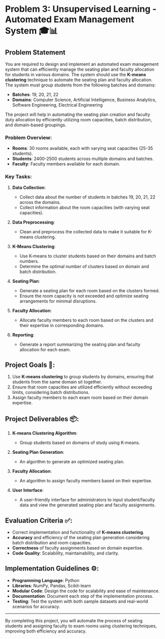 # Problem 3: Unsupervised Learning - Automated Exam Management System 🎓📊

## Problem Statement

You are required to design and implement an automated exam management system that can efficiently manage the seating plan and faculty allocation for students in various domains. The system should use the **K-means clustering** technique to automate the seating plan and faculty allocation. The system must group students from the following batches and domains:

- **Batches**: 19, 20, 21, 22
- **Domains**: Computer Science, Artificial Intelligence, Business Analytics, Software Engineering, Electrical Engineering

The project will help in automating the seating plan creation and faculty duty allocation by efficiently utilizing room capacities, batch distribution, and domain-based groupings.

### Problem Overview:

- **Rooms**: 30 rooms available, each with varying seat capacities (25-35 students).
- **Students**: 2400-2500 students across multiple domains and batches.
- **Faculty**: Faculty members available for each domain.

### Key Tasks:

1. **Data Collection**: 
   - Collect data about the number of students in batches 19, 20, 21, 22 across the domains.
   - Collect information about the room capacities (with varying seat capacities).
   
2. **Data Preprocessing**: 
   - Clean and preprocess the collected data to make it suitable for K-means clustering.

3. **K-Means Clustering**: 
   - Use K-means to cluster students based on their domains and batch numbers.
   - Determine the optimal number of clusters based on domain and batch distribution.

4. **Seating Plan**: 
   - Generate a seating plan for each room based on the clusters formed.
   - Ensure the room capacity is not exceeded and optimize seating arrangements for minimal disruptions.

5. **Faculty Allocation**: 
   - Allocate faculty members to each room based on the clusters and their expertise in corresponding domains.

6. **Reporting**: 
   - Generate a report summarizing the seating plan and faculty allocation for each exam.

## Project Goals 🎯:

1. Use **K-means clustering** to group students by domains, ensuring that students from the same domain sit together.
2. Ensure that room capacities are utilized efficiently without exceeding limits, considering batch distributions.
3. Assign faculty members to each exam room based on their domain expertise.

## Project Deliverables 📦:

1. **K-means Clustering Algorithm**: 
   - Group students based on domains of study using K-means.
   
2. **Seating Plan Generation**: 
   - An algorithm to generate an optimized seating plan.
   
3. **Faculty Allocation**: 
   - An algorithm to assign faculty members based on their expertise.

4. **User Interface**: 
   - A user-friendly interface for administrators to input student/faculty data and view the generated seating plan and faculty assignments.

## Evaluation Criteria ✅:

- Correct implementation and functionality of **K-means clustering**.
- **Accuracy** and efficiency of the seating plan generation considering batch distribution and room capacities.
- **Correctness** of faculty assignments based on domain expertise.
- **Code Quality**: Scalability, maintainability, and clarity.

## Implementation Guidelines ⚙️:

- **Programming Language**: Python
- **Libraries**: NumPy, Pandas, Scikit-learn
- **Modular Code**: Design the code for scalability and ease of maintenance.
- **Documentation**: Document each step of the implementation process.
- **Testing**: Test the system with both sample datasets and real-world scenarios for accuracy.

---

By completing this project, you will automate the process of seating students and assigning faculty to exam rooms using clustering techniques, improving both efficiency and accuracy.
